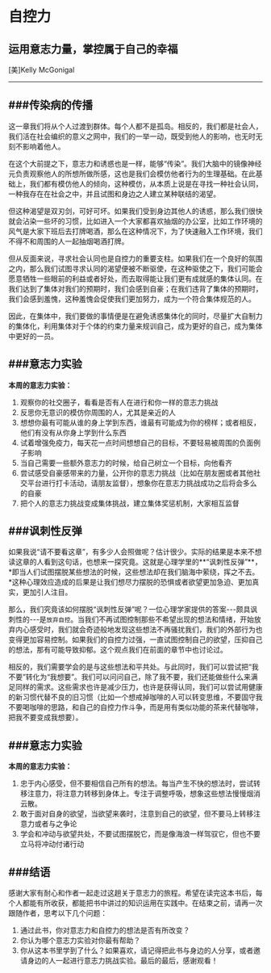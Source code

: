 自控力
============
运用意志力量，掌控属于自己的幸福
------------
[美]Kelly McGonigal
************

###传染病的传播
---
这一章我们将从个人过渡到群体。每个人都不是孤岛。相反的，我们都是社会人，我们活在社会编织的意义之网中，我们的一举一动，既受到他人的影响，也无时无刻不影响着他人。

在这个大前提之下，意志力和诱惑也是一样，能够“传染”。我们大脑中的镜像神经元负责观察他人的所想所做所感，这也是我们会模仿他者行为的生理基础。在此基础上，我们都有模仿他人的倾向，这种模仿，从本质上说是在寻找一种社会认同，一种我存在在社会之中，并且试图和身边之人建立某种联结的渴望。

但这种渴望是双刃剑，可好可坏。如果我们受到身边其他人的诱惑，那么我们很快就会沾染一些坏的习惯，比如进入一个大家都喜欢抽烟的办公室，比如工作环境的风气是大家下班后去打牌喝酒，那么在这种情况下，为了快速融入工作环境，我们不得不和周围的人一起抽烟喝酒打牌。

但从反面来说，寻求社会认同也是自控力的重要支柱。如果我们在一个良好的氛围之内，那么我们试图寻求认同的渴望便被不断驱使，在这种驱使之下，我们可能会愿意牺牲一些眼前的利益或者好处，而去取得能让我们更有成就感的集体认同。在我们达到了集体对我们的预期时，我们会感到自豪；在我们违背了集体的预期时，我们会感到羞愧，这种羞愧会促使我们更加努力，成为一个符合集体规范的人。

因此，在集体中，我们要做的事情便是在避免诱惑集体化的同时，尽量扩大自制力的集体化，利用集体对于个体的约束力量来规训自己，成为更好的自己，成为集体中更好的一员。

###意志力实验
---
**本周的意志力实验：**

1. 观察你的社交圈子，看看是否有人在进行和你一样的意志力挑战
2. 反思你无意识的模仿你周围的人，尤其是亲近的人
3. 想想你最有可能从谁的身上学到东西，谁最有可能成为你的榜样；或者相反，他们有没有从你身上学到什么东西
4. 试着增强免疫力，每天花一点时间想想自己的目标，不要轻易被周围的负面例子影响
5. 当自己需要一些额外意志力的时候，给自己树立一个目标，向他看齐
6. 尝试感受自豪感带来的力量，公开你的意志力挑战（比如在朋友圈或者其他社交平台进行打卡活动，请朋友监督），想象你在意志力挑战成功之后将会多么的自豪
7. 把个人的意志力挑战变成集体挑战，建立集体奖惩机制，大家相互监督

###讽刺性反弹
---
如果我说“请不要看这章”，有多少人会照做呢？估计很少。实际的结果是本来不想读这章的人看到这句话，也想来一探究竟。这就是心理学里的**“讽刺性反弹”**，*即当人们试图摆脱某些想法的时候，这些想法却在我们脑海中萦绕，挥之不去。*这种心理效应造成的后果是让我们想尽力摆脱的恐惧或者欲望更加急迫、更加真实，更加引人注目。

那么，我们究竟该如何摆脱“讽刺性反弹”呢？一位心理学家提供的答案---颇具讽刺性的---是`放弃自控`。当我们不再试图控制那些不希望出现的想法和情绪，开始放弃内心感受时，我们就会奇迹般地发现这些想法不再骚扰我们，我们的外部行为也变得更加容易控制。如果我们的自控力过强，一直试图控制自己的欲望，压抑自己的想法，那有可能导致抑郁。这个观点我们在前面的章节中也讨论过。

相反的，我们需要学会的是与这些想法和平共处。与此同时，我们可以尝试把“我不要”转化为“我想要”。我们可以问问自己，除了我不要，我们还能做些什么来满足同样的需求。这些需求也许是减少压力，也许是获得认同，我们可以尝试用健康的新习惯代替不良的旧习惯（比如一个想戒掉咖啡的人可以转变思维，不要固守我不要喝咖啡的思路，和自己的自控力作斗争，而是用有类似功能的茶来代替咖啡，把我不要变成我想要）。

###意志力实验
---
**本周的意志力实验：**

1. 忠于内心感受，但不要相信自己所有的想法。每当产生不快的想法时，尝试转移注意力，将注意力转移到身体上。专注于调整呼吸，想象这些想法慢慢烟消云散。
2. 敢于面对自身的欲望，当欲望来袭时，注意到自己的欲望，但不要马上转移注意力或者与之争论
3. 学会和冲动与欲望共处，不要试图摆脱它，而是像海浪一样驾驭它，但也不要立马将冲动付诸行动

###结语
---
感谢大家有耐心和作者一起走过这趟关于意志力的旅程。希望在读完这本书后，每个人都能有所收获，都能把书中讲过的知识运用在实践中。在结束之前，请再一次跟随作者，思考以下几个问题：

1. 通过此书，你对意志力和自控力的想法是否有所改变？
2. 你认为哪个意志力实验对你最有帮助？
3. 你从这本书里学到了什么？如果喜欢，请记得把此书与身边的人分享，或者邀请身边的人一起进行意志力挑战实验。最后的最后，感谢观看！


